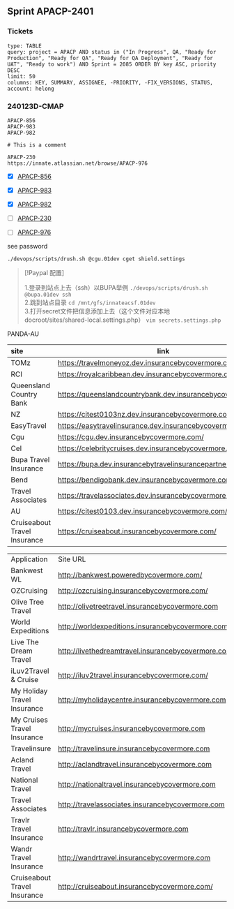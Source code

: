 ## Sprint APACP-2401
### Tickets

```jira-search
type: TABLE
query: project = APACP AND status in ("In Progress", QA, "Ready for Production", "Ready for QA", "Ready for QA Deployment", "Ready for UAT", "Ready to work") AND Sprint = 2085 ORDER BY key ASC, priority DESC
limit: 50
columns: KEY, SUMMARY, ASSIGNEE, -PRIORITY, -FIX_VERSIONS, STATUS,
account: helong
```
### 240123D-CMAP

```jira-issue
APACP-856
APACP-983
APACP-982

# This is a comment 
```

```jira-issue
APACP-230
https://innate.atlassian.net/browse/APACP-976
```

- [x] [APACP-856](https://innate.atlassian.net/browse/APACP-856)  
- [x] [APACP-983](https://innate.atlassian.net/browse/APACP-983)
- [x] [APACP-982](https://innate.atlassian.net/browse/APACP-982)

- [ ] [APACP-230](https://innate.atlassian.net/browse/APACP-230)
- [ ] [APACP-976](https://innate.atlassian.net/browse/APACP-976)

see password
```shell
./devops/scripts/drush.sh @cgu.01dev cget shield.settings
```


> [!Paypal 配置] 
> 
> 1.登录到站点上去（ssh）以BUPA举例 
> `./devops/scripts/drush.sh @bupa.01dev ssh`  
> 2.跳到站点目录 
> `cd /mnt/gfs/innateacsf.01dev`  
> 3.打开secret文件把信息添加上去（这个文件对应本地docroot/sites/shared-local.settings.php） 
> `vim secrets.settings.php`

PANDA-AU 


| site | link |
| :--- | ---- |
| TOMz | https://travelmoneyoz.dev.insurancebycovermore.com/ |
| RCI | https://royalcaribbean.dev.insurancebycovermore.com/ |
| Queensland Country Bank | https://queenslandcountrybank.dev.insurancebycovermore.com |
| NZ | https://citest0103nz.dev.insurancebycovermore.com/ |
| EasyTravel | https://easytravelinsurance.dev.insurancebycovermore.com/ |
| Cgu | https://cgu.dev.insurancebycovermore.com/ |
| Cel | https://celebritycruises.dev.insurancebycovermore.com/ |
| Bupa Travel Insurance | https://bupa.dev.insurancebytravelinsurancepartners.com/ |
| Bend | https://bendigobank.dev.insurancebycovermore.com/ |
| Travel Associates | https://travelassociates.dev.insurancebycovermore.com/ |
| AU | https://citest0103.dev.insurancebycovermore.com/ |
| Cruiseabout Travel Insurance | https://cruiseabout.insurancebycovermore.com/ |


|                              |                                                    |
| ---------------------------- | -------------------------------------------------- |
| Application                  | Site URL                                           |
| Bankwest WL                  | http://bankwest.poweredbycovermore.com/            |
| OZCruising                   | http://ozcruising.insurancebycovermore.com/        |
| Olive Tree Travel            | http://olivetreetravel.insurancebycovermore.com    |
| World Expeditions            | http://worldexpeditions.insurancebycovermore.com   |
| Live The Dream Travel        | http://livethedreamtravel.insurancebycovermore.com |
| iLuv2Travel & Cruise         | http://iluv2travel.insurancebycovermore.com/       |
| My Holiday Travel Insurance  | http://myholidaycentre.insurancebycovermore.com    |
| My Cruises Travel Insurance  | http://mycruises.insurancebycovermore.com          |
| Travelinsure                 | http://travelinsure.insurancebycovermore.com       |
| Acland Travel                | http://aclandtravel.insurancebycovermore.com       |
| National Travel              | http://nationaltravel.insurancebycovermore.com     |
| Travel Associates            | http://travelassociates.insurancebycovermore.com   |
| Travlr Travel Insurance      | http://travlr.insurancebycovermore.com             |
| Wandr Travel Insurance       | http://wandrtravel.insurancebycovermore.com        |
| Cruiseabout Travel Insurance | http://cruiseabout.insurancebycovermore.com/       |

